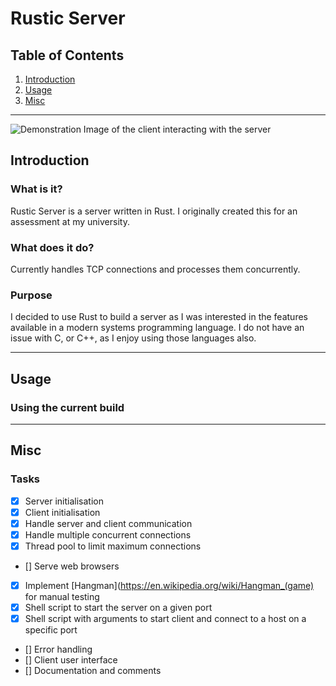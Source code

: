# Rustic Server

## Table of Contents
1. [Introduction](#Introduction)
2. [Usage](#Usage)
3. [Misc](#Misc)
___
![Demonstration Image of the client interacting with the server](https:// "Demonstration Image")

## Introduction

### What is it?
Rustic Server is a server written in Rust. I originally created this for an assessment at my university.

### What does it do?
Currently handles TCP connections and processes them concurrently.

### Purpose
I decided to use Rust to build a server as I was interested in the features available in a modern systems programming language. I do not have an issue with C, or C++, as I enjoy using those languages also.
___

## Usage

### Using the current build
___

## Misc

### Tasks
* [x] Server initialisation
* [x] Client initialisation
* [x] Handle server and client communication
* [x] Handle multiple concurrent connections
* [x] Thread pool to limit maximum connections
* [] Serve web browsers
* [x] Implement [Hangman](https://en.wikipedia.org/wiki/Hangman_(game) for manual testing
* [x] Shell script to start the server on a given port
* [x] Shell script with arguments to start client and connect to a host on a specific port
* [] Error handling
* [] Client user interface
* [] Documentation and comments
